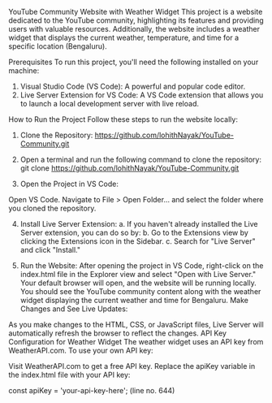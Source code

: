 YouTube Community Website with Weather Widget
This project is a website dedicated to the YouTube community, highlighting its features and providing users with valuable resources. Additionally, the website includes a weather widget that displays the current weather, temperature, and time for a specific location (Bengaluru).

Prerequisites
To run this project, you'll need the following installed on your machine:

1.  Visual Studio Code (VS Code): A powerful and popular code editor.
2. Live Server Extension for VS Code: A VS Code extension that allows you to launch a local development server with 	live reload.

How to Run the Project
Follow these steps to run the website locally:

1)  Clone the Repository:
	https://github.com/lohithNayak/YouTube-Community.git

2) Open a terminal and run the following command to clone the repository:
git clone https://github.com/lohithNayak/YouTube-Community.git

3) Open the Project in VS Code:

Open VS Code.
Navigate to File > Open Folder... and select the folder where you cloned the repository.

4) Install Live Server Extension:
a. If you haven't already installed the Live Server extension, you can do so by:
b. Go to the Extensions view by clicking the Extensions icon in the Sidebar.
c. Search for "Live Server" and click "Install."

5) Run the Website:
After opening the project in VS Code, right-click on the index.html file in the Explorer view and select "Open with Live Server."
Your default browser will open, and the website will be running locally. You should see the YouTube community content along with the weather widget displaying the current weather and time for Bengaluru.
Make Changes and See Live Updates:

As you make changes to the HTML, CSS, or JavaScript files, Live Server will automatically refresh the browser to reflect the changes.
API Key Configuration for Weather Widget
The weather widget uses an API key from WeatherAPI.com. To use your own API key:

Visit WeatherAPI.com to get a free API key.
Replace the apiKey variable in the index.html file with your API key:

const apiKey = 'your-api-key-here'; (line no. 644)
